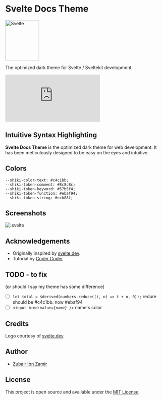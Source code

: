 # Svelte Docs Theme

<!-- ![svelte](https://github.com/2u841r/Svelte-Docs-Theme/raw/main/images/svelte-logo.png) -->

<img src="https://github.com/2u841r/Svelte-Docs-Theme/raw/main/images/svelte-logo.png" alt="Svelte" width="107" height="128">


The optimized dark theme for Svelte / Sveltekit development.

![LATEST VERSIONS CHANGELOG](https://github.com/2u841r/Svelte-Docs-Theme/blob/main/CHANGELOG.md)

## Intuitive Syntax Highlighting

**Svelte Docs Theme** is the optimized dark theme for web development. It has been meticulously designed to be easy on the eyes and intuitive. 

## Colors
    --shiki-color-text: #c4c1bb;
    --shiki-token-comment: #8c8c8c;
    --shiki-token-keyword: #57b5f4;
    --shiki-token-function: #ebaf94;
    --shiki-token-string: #ccb88f;

<!-- | Usage                     | Palette             | Hex Code                                                           |
| ------------------------- | ------------------- | ------------------------------------------------------------------ |
| Keyword, Storage, Entity  | Pink Sherbet        | ![#f38ba3](https://placehold.it/15/f38ba3/ffffff?text=+) `#f38ba3` |
| Variable, Name, Type, Tag | Aero                | ![#12b5e5](https://placehold.it/15/12b5e5/000000?text=+) `#12b5e5` |
| Attribute                 | Green (Pigment)     | ![#0ba95b](https://placehold.it/15/0ba95b/000000?text=+) `#0ba95b` |
| Function, Boolean         | Middle Blue Purple  | ![#9d7dce](https://placehold.it/15/9d7dce/000000?text=+) `#9d7dce` |
| Comment, Regex, Template  | Blue-Gray (Crayola) | ![#c0c5ce](https://placehold.it/15/C0C5CE/000000?text=+) `#c0c5ce` |
| Number                    | Spanish Yellow      | ![#fcba28](https://placehold.it/15/fcba28/000000?text=+) `#fcba28` |
| String                    | Atomic Tangerine    | ![#f99157](https://placehold.it/15/f99157/000000?text=+) `#f99157` |
| Punctuation               | Beige               | ![#f9f4da](https://placehold.it/15/f9f4da/000000?text=+) `#f9f4da` | -->

## Screenshots
![.svelte](https://github.com/2u841r/Svelte-Docs-Theme/raw/main/images/demo.png)


## Acknowledgements

- Originally inspired by [svelte.dev](https://Svelte.dev).
- Tutorial by [Coder Coder](https://www.youtube.com/watch?v=pGzssFNtWXw)


## TODO - to fix

(or should I say my theme has some difference)

- [ ] `let total = $derived(numbers.reduce((t, n) => t + n, 0));` redure should be #c4c1bb. now #ebaf94
- [ ] `<input bind:value={name} />` name's color

## Credits

Logo courtesy of [svelte.dev](https://Svelte.dev)

## Author

- [Zubair Ibn Zamir](https://zubairiz.com)

## License

This project is open source and available under the [MIT License](LICENSE).
